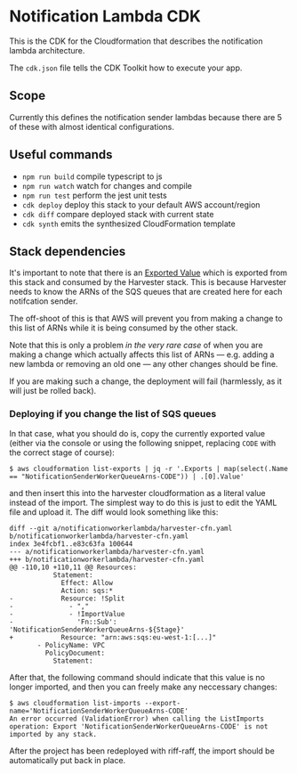 # Notification Lambda CDK

This is the CDK for the Cloudformation that describes the notification lambda architecture.

The `cdk.json` file tells the CDK Toolkit how to execute your app.

## Scope

Currently this defines the notification sender lambdas because there are 5 of
these with almost identical configurations.

## Useful commands

 * `npm run build`   compile typescript to js
 * `npm run watch`   watch for changes and compile
 * `npm run test`    perform the jest unit tests
 * `cdk deploy`      deploy this stack to your default AWS account/region
 * `cdk diff`        compare deployed stack with current state
 * `cdk synth`       emits the synthesized CloudFormation template

## Stack dependencies

It's important to note that there is an [Exported
Value](https://docs.aws.amazon.com/AWSCloudFormation/latest/UserGuide/using-cfn-stack-exports.html)
which is exported from this stack and consumed by the Harvester stack. This is
because Harvester needs to know the ARNs of the SQS queues that are created here
for each notifcation sender.

The off-shoot of this is that AWS will prevent you from making a change to this
list of ARNs while it is being consumed by the other stack.

Note that this is only a problem *in the very rare case* of when you are making
a change which actually affects this list of ARNs &mdash; e.g. adding a new
lambda or removing an old one &mdash; any other changes should be fine.

If you are making such a change, the deployment will fail (harmlessly, as it
will just be rolled back).

### Deploying if you change the list of SQS queues

In that case, what you should do is, copy the currently exported value (either
via the console or using the following snippet, replacing `CODE` with the
correct stage of course):

``` shell
$ aws cloudformation list-exports | jq -r '.Exports | map(select(.Name == "NotificationSenderWorkerQueueArns-CODE")) | .[0].Value'
```

and then insert this into the harvester cloudformation as a literal value
instead of the import. The simplest way to do this is just to edit the YAML file
and upload it. The diff would look something like this:

``` shell
diff --git a/notificationworkerlambda/harvester-cfn.yaml b/notificationworkerlambda/harvester-cfn.yaml
index 3e4fcbf1..e83c63fa 100644
--- a/notificationworkerlambda/harvester-cfn.yaml
+++ b/notificationworkerlambda/harvester-cfn.yaml
@@ -110,10 +110,11 @@ Resources:
           Statement:
             Effect: Allow
             Action: sqs:*
-            Resource: !Split
-              - ","
-              - !ImportValue
-                'Fn::Sub': 'NotificationSenderWorkerQueueArns-${Stage}'
+            Resource: "arn:aws:sqs:eu-west-1:[...]"
       - PolicyName: VPC
         PolicyDocument:
           Statement:
```

After that, the following command should indicate that this value is no longer
imported, and then you can freely make any neccessary changes:

``` shell
$ aws cloudformation list-imports --export-name='NotificationSenderWorkerQueueArns-CODE'
An error occurred (ValidationError) when calling the ListImports operation: Export 'NotificationSenderWorkerQueueArns-CODE' is not imported by any stack.
```

After the project has been redeployed with riff-raff, the import should be
automatically put back in place.
